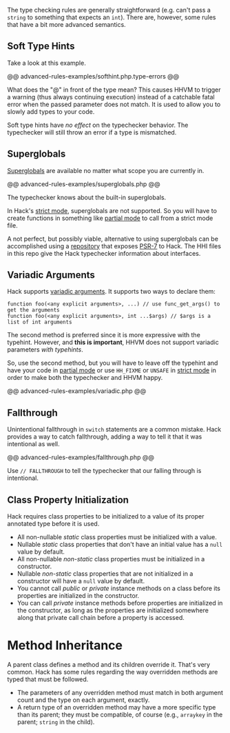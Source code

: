 The type checking rules are generally straightforward (e.g. can't pass a `string` to something that expects an `int`). There are, however, some rules that have a bit more advanced semantics.

## Soft Type Hints

Take a look at this example.

@@ advanced-rules-examples/softhint.php.type-errors @@

What does the "@" in front of the type mean? This causes HHVM to trigger a warning (thus always continuing execution) instead of a catchable fatal error when the passed parameter does not match. It is used to allow you to slowly add types to your code.

Soft type hints have *no effect* on the typechecker behavior. The typechecker will still throw an error if a type is mismatched.

## Superglobals

[Superglobals](http://php.net/manual/en/language.variables.superglobals.php) are available no matter what scope you are currently in. 

@@ advanced-rules-examples/superglobals.php @@

The typechecker knows about the built-in superglobals.

In Hack's [strict mode](../typechecker/modes.md#strict-mode), superglobals are not supported. So you will have to create functions in something like [partial mode](../typechecker/modes.md#partial-mode) to call from a strict mode file.

A not perfect, but possibly viable, alternative to using superglobals can be accomplished using a [repository](https://github.com/fredemmott/psr7-http-message-hhi) that exposes [PSR-7](https://github.com/php-fig/http-message) to Hack. The HHI files in this repo give the Hack typechecker information about interfaces.

## Variadic Arguments

Hack supports [variadic arguments](http://php.net/manual/en/migration56.new-features.php). It supports two ways to declare them:

```
function foo(<any explicit arguments>, ...) // use func_get_args() to get the arguments
function foo(<any explicit arguments>, int ...$args) // $args is a list of int arguments
```

The second method is preferred since it is more expressive with the typehint. However, and **this is important**, HHVM does not support variadic parameters *with typehints*.

So, use the second method, but you will have to leave off the typehint and have your code in [partial mode](../typechecker/modes.md#partial-mode) or use `HH_FIXME` or `UNSAFE` in [strict mode](../typechecker/modes.md#strict-mode) in order to make both the typechecker and HHVM happy.

@@ advanced-rules-examples/variadic.php @@

## Fallthrough

Unintentional fallthrough in `switch` statements are a common mistake. Hack provides a way to catch fallthrough, adding a way to tell it that it was intentional as well.

@@ advanced-rules-examples/fallthrough.php @@

Use `// FALLTHROUGH` to tell the typechecker that our falling through is intentional.

## Class Property Initialization

Hack requires class properties to be initialized to a value of its proper annotated type before it is used.

- All non-nullable *static* class properties must be initialized with a value.
- Nullable *static* class properties that don't have an initial value has a `null` value by default.
- All non-nullable *non-static* class properties must be initialized in a constructor.
- Nullable *non-static* class properties that are not initialized in a constructor will have a `null` value by default.
- You cannot call *public* or *private* instance methods on a class before its properties are initialized in the constructor.
- You can call *private* instance methods before properties are initialized in the constructor, as long as the properties are initialized somewhere along that private call chain before a property is accessed.

# Method Inheritance

A parent class defines a method and its children override it. That's very common. Hack has some rules regarding the way overridden methods are typed that must be followed.

- The parameters of any overridden method must match in both argument count and the type on each argument, exactly. 
- A return type of an overridden method may have a more specific type than its parent; they must be compatible, of course (e.g., `arraykey` in the parent; `string` in the child).
